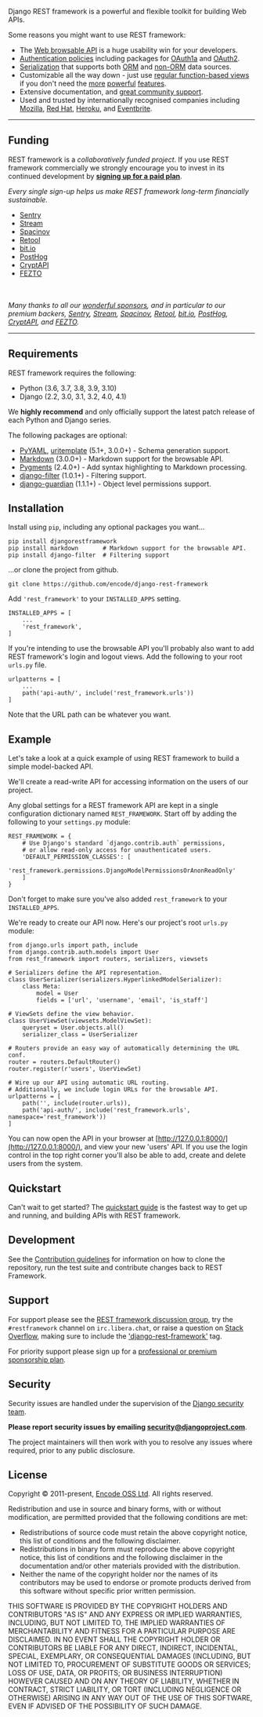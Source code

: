 Django REST framework is a powerful and flexible toolkit for building Web APIs.

Some reasons you might want to use REST framework:

- The [Web browsable API][sandbox] is a huge usability win for your developers.
- [Authentication policies][authentication] including packages for [OAuth1a][oauth1-section] and [OAuth2][oauth2-section].
- [Serialization][serializers] that supports both [ORM][modelserializer-section] and [non-ORM][serializer-section] data sources.
- Customizable all the way down - just use [regular function-based views][functionview-section] if you don't need the [more][generic-views] [powerful][viewsets] [features][routers].
- Extensive documentation, and [great community support][group].
- Used and trusted by internationally recognised companies including [Mozilla], [Red Hat][redhat], [Heroku], and [Eventbrite].

---

## Funding

REST framework is a _collaboratively funded project_. If you use REST framework commercially we strongly encourage you to invest in its continued development by **[signing up for a paid plan][funding]**.

_Every single sign-up helps us make REST framework long-term financially sustainable._

<ul class="premium-promo promo">
    <li><a href="https://getsentry.com/welcome/" style="background-image: url(https://fund-rest-framework.s3.amazonaws.com/sentry130.png)">Sentry</a></li>
    <li><a href="https://getstream.io/?utm_source=DjangoRESTFramework&utm_medium=Webpage_Logo_Ad&utm_content=Developer&utm_campaign=DjangoRESTFramework_Jan2022_HomePage" style="background-image: url(https://fund-rest-framework.s3.amazonaws.com/stream-130.png)">Stream</a></li>
    <li><a href="https://www.spacinov.com/" style="background-image: url(https://fund-rest-framework.s3.amazonaws.com/spacinov.png)">Spacinov</a></li>
    <li><a href="https://retool.com/?utm_source=djangorest&utm_medium=sponsorship" style="background-image: url(https://fund-rest-framework.s3.amazonaws.com/retool-sidebar.png)">Retool</a></li>
    <li><a href="https://bit.io/jobs?utm_source=DRF&utm_medium=sponsor&utm_campaign=DRF_sponsorship" style="background-image: url(https://fund-rest-framework.s3.amazonaws.com/bitio_logo_gold_background.png)">bit.io</a></li>
    <li><a href="https://posthog.com?utm_source=DRF&utm_medium=sponsor&utm_campaign=DRF_sponsorship" style="background-image: url(https://fund-rest-framework.s3.amazonaws.com/135996800-d49fe024-32d9-441a-98d9-4c7596287a67.png)">PostHog</a></li>
    <li><a href="https://cryptapi.io" style="background-image: url(https://fund-rest-framework.s3.amazonaws.com/cryptapi.png)">CryptAPI</a></li>
    <li><a href="https://www.fezto.xyz/?utm_source=DjangoRESTFramework" style="background-image: url(https://fund-rest-framework.s3.amazonaws.com/fezto.png)">FEZTO</a></li>
</ul>
<div style="clear: both; padding-bottom: 20px;"></div>

_Many thanks to all our [wonderful sponsors][sponsors], and in particular to our premium backers, [Sentry](https://getsentry.com/welcome/), [Stream](https://getstream.io/?utm_source=DjangoRESTFramework&utm_medium=Webpage_Logo_Ad&utm_content=Developer&utm_campaign=DjangoRESTFramework_Jan2022_HomePage), [Spacinov](https://www.spacinov.com/), [Retool](https://retool.com/?utm_source=djangorest&utm_medium=sponsorship), [bit.io](https://bit.io/jobs?utm_source=DRF&utm_medium=sponsor&utm_campaign=DRF_sponsorship), [PostHog](https://posthog.com?utm_source=DRF&utm_medium=sponsor&utm_campaign=DRF_sponsorship), [CryptAPI](https://cryptapi.io), and [FEZTO](https://www.fezto.xyz/?utm_source=DjangoRESTFramework)._

---

## Requirements

REST framework requires the following:

- Python (3.6, 3.7, 3.8, 3.9, 3.10)
- Django (2.2, 3.0, 3.1, 3.2, 4.0, 4.1)

We **highly recommend** and only officially support the latest patch release of each Python and Django series.

The following packages are optional:

- [PyYAML], [uritemplate][uriteemplate] (5.1+, 3.0.0+) - Schema generation support.
- [Markdown] (3.0.0+) - Markdown support for the browsable API.
- [Pygments] (2.4.0+) - Add syntax highlighting to Markdown processing.
- [django-filter] (1.0.1+) - Filtering support.
- [django-guardian] (1.1.1+) - Object level permissions support.

## Installation

Install using `pip`, including any optional packages you want...

```
pip install djangorestframework
pip install markdown       # Markdown support for the browsable API.
pip install django-filter  # Filtering support
```

...or clone the project from github.

```
git clone https://github.com/encode/django-rest-framework
```

Add `'rest_framework'` to your `INSTALLED_APPS` setting.

```
INSTALLED_APPS = [
    ...
    'rest_framework',
]
```

If you're intending to use the browsable API you'll probably also want to add REST framework's login and logout views. Add the following to your root `urls.py` file.

```
urlpatterns = [
    ...
    path('api-auth/', include('rest_framework.urls'))
]
```

Note that the URL path can be whatever you want.

## Example

Let's take a look at a quick example of using REST framework to build a simple model-backed API.

We'll create a read-write API for accessing information on the users of our project.

Any global settings for a REST framework API are kept in a single configuration dictionary named `REST_FRAMEWORK`. Start off by adding the following to your `settings.py` module:

```
REST_FRAMEWORK = {
    # Use Django's standard `django.contrib.auth` permissions,
    # or allow read-only access for unauthenticated users.
    'DEFAULT_PERMISSION_CLASSES': [
        'rest_framework.permissions.DjangoModelPermissionsOrAnonReadOnly'
    ]
}
```

Don't forget to make sure you've also added `rest_framework` to your `INSTALLED_APPS`.

We're ready to create our API now. Here's our project's root `urls.py` module:

```
from django.urls import path, include
from django.contrib.auth.models import User
from rest_framework import routers, serializers, viewsets

# Serializers define the API representation.
class UserSerializer(serializers.HyperlinkedModelSerializer):
    class Meta:
        model = User
        fields = ['url', 'username', 'email', 'is_staff']

# ViewSets define the view behavior.
class UserViewSet(viewsets.ModelViewSet):
    queryset = User.objects.all()
    serializer_class = UserSerializer

# Routers provide an easy way of automatically determining the URL conf.
router = routers.DefaultRouter()
router.register(r'users', UserViewSet)

# Wire up our API using automatic URL routing.
# Additionally, we include login URLs for the browsable API.
urlpatterns = [
    path('', include(router.urls)),
    path('api-auth/', include('rest_framework.urls', namespace='rest_framework'))
]
```

You can now open the API in your browser at [http://127.0.0.1:8000/](http://127.0.0.1:8000/), and view your new 'users' API. If you use the login control in the top right corner you'll also be able to add, create and delete users from the system.

## Quickstart

Can't wait to get started? The [quickstart guide][quickstart] is the fastest way to get up and running, and building APIs with REST framework.

## Development

See the [Contribution guidelines][contributing] for information on how to clone the repository, run the test suite and contribute changes back to REST Framework.

## Support

For support please see the [REST framework discussion group][group], try the `#restframework` channel on `irc.libera.chat`, or raise a question on [Stack Overflow][stack-overflow], making sure to include the ['django-rest-framework'][django-rest-framework-tag] tag.

For priority support please sign up for a [professional or premium sponsorship plan](https://fund.django-rest-framework.org/topics/funding/).

## Security

Security issues are handled under the supervision of the [Django security team](https://www.djangoproject.com/foundation/teams/#security-team).

**Please report security issues by emailing security@djangoproject.com**.

The project maintainers will then work with you to resolve any issues where required, prior to any public disclosure.

## License

Copyright © 2011-present, [Encode OSS Ltd](https://www.encode.io/). All rights reserved.

Redistribution and use in source and binary forms, with or without modification, are permitted provided that the following conditions are met:

- Redistributions of source code must retain the above copyright notice, this list of conditions and the following disclaimer.
- Redistributions in binary form must reproduce the above copyright notice, this list of conditions and the following disclaimer in the documentation and/or other materials provided with the distribution.
- Neither the name of the copyright holder nor the names of its contributors may be used to endorse or promote products derived from this software without specific prior written permission.

THIS SOFTWARE IS PROVIDED BY THE COPYRIGHT HOLDERS AND CONTRIBUTORS "AS IS" AND ANY EXPRESS OR IMPLIED WARRANTIES, INCLUDING, BUT NOT LIMITED TO, THE IMPLIED WARRANTIES OF MERCHANTABILITY AND FITNESS FOR A PARTICULAR PURPOSE ARE DISCLAIMED. IN NO EVENT SHALL THE COPYRIGHT HOLDER OR CONTRIBUTORS BE LIABLE FOR ANY DIRECT, INDIRECT, INCIDENTAL, SPECIAL, EXEMPLARY, OR CONSEQUENTIAL DAMAGES (INCLUDING, BUT NOT LIMITED TO, PROCUREMENT OF SUBSTITUTE GOODS OR SERVICES; LOSS OF USE, DATA, OR PROFITS; OR BUSINESS INTERRUPTION) HOWEVER CAUSED AND ON ANY THEORY OF LIABILITY, WHETHER IN CONTRACT, STRICT LIABILITY, OR TORT (INCLUDING NEGLIGENCE OR OTHERWISE) ARISING IN ANY WAY OUT OF THE USE OF THIS SOFTWARE, EVEN IF ADVISED OF THE POSSIBILITY OF SUCH DAMAGE.

[authentication]: api-guide/authentication.md
[contributing]: community/contributing.md
[django-filter]: https://pypi.org/project/django-filter/
[django-guardian]: https://github.com/django-guardian/django-guardian
[django-rest-framework-tag]: https://stackoverflow.com/questions/tagged/django-rest-framework
[eventbrite]: https://www.eventbrite.co.uk/about/
[functionview-section]: api-guide/views#function-based-views
[funding]: community/funding.md
[generic-views]: api-guide/generic-views.md
[group]: https://groups.google.com/forum/?fromgroups#!forum/django-rest-framework
[heroku]: https://www.heroku.com/
[markdown]: https://pypi.org/project/Markdown/
[modelserializer-section]: api-guide/serializers#modelserializer
[mozilla]: https://www.mozilla.org/en-US/about/
[oauth1-section]: api-guide/authentication/#django-rest-framework-oauth
[oauth2-section]: api-guide/authentication/#django-oauth-toolkit
[pygments]: https://pypi.org/project/Pygments/
[pyyaml]: https://pypi.org/project/PyYAML/
[quickstart]: tutorial/quickstart.md
[redhat]: https://www.redhat.com/
[routers]: api-guide/routers.md
[sandbox]: https://restframework.herokuapp.com/
[serializer-section]: api-guide/serializers#serializers
[serializers]: api-guide/serializers.md
[sponsors]: https://fund.django-rest-framework.org/topics/funding/#our-sponsors
[stack-overflow]: https://stackoverflow.com/
[uriteemplate]: https://pypi.org/project/uritemplate/
[viewsets]: api-guide/viewsets.md
